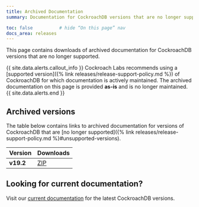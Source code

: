 ```yaml
---
title: Archived Documentation
summary: Documentation for CockroachDB versions that are no longer supported

toc: false          # hide “On this page” nav
docs_area: releases
---
```



This page contains downloads of archived documentation for CockroachDB versions that are no longer supported.

{{ site.data.alerts.callout_info }}
Cockroach Labs recommends using a [supported version]({% link releases/release-support-policy.md %}) of CockroachDB for which documentation is actively maintained. The archived documentation on this page is provided **as-is** and is no longer maintained.
{{ site.data.alerts.end }}

## Archived versions  

The table below contains links to archived documentation for versions of CockroachDB that are [no longer supported]({% link releases/release-support-policy.md %}#unsupported-versions).  


<div class="wide-overflow" markdown="1">

<table>
  <thead>
    <tr><th>Version</th><th>Downloads</th></tr>
  </thead>
  <tbody>
    <tr><td><strong>v19.2</strong></td>
        <td><a href="https://storage.googleapis.com/crdbdocs-archive/archive_19.2.zip" class="download-link">ZIP</a></td></tr>
  </tbody>
</table>

</div>

## Looking for current documentation?
Visit our [current documentation](/docs/stable/) for the latest CockroachDB versions.
